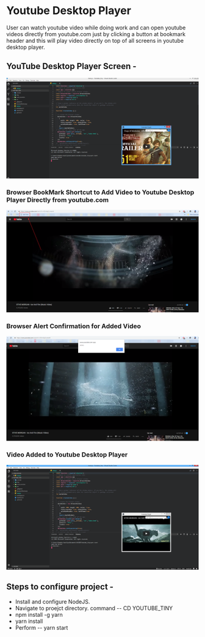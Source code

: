 # Youtube Desktop Player

User can watch youtube video while doing work and can open youtube videos directly from youtube.com just by clicking a button at bookmark header and this will play video directly on top of all screens in youtube desktop player. 

## YouTube Desktop Player Screen - 
![alt text](/img/Youtube_Desktop_Player.png)

### Browser BookMark Shortcut to Add Video to Youtube Desktop Player Directly from youtube.com
![alt text](/img/Browser_Bookmark.png)

### Browser Alert Confirmation for Added Video 
![alt text](/img/Video_Added.png)

### Video Added to Youtube Desktop Player
![alt text](/img/Video_Stacked_in_Desktop_Player.png)


## Steps to configure project - 
+ Install and configure NodeJS.
+ Navigate to proejct directory. command -- CD YOUTUBE_TINY
+ npm install -g yarn
+ yarn install
+ Perform -- yarn start